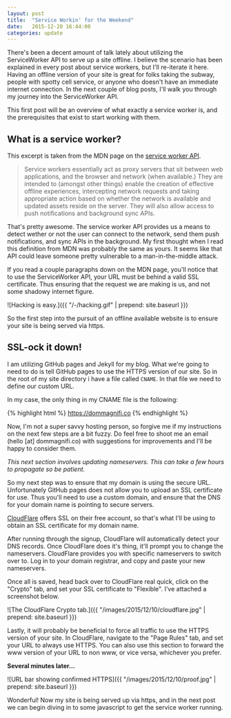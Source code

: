 ```yaml
---
layout: post
title:  "Service Workin' for the Weekend"
date:   2015-12-20 16:44:00
categories: update
---
```


There's been a decent amount of talk lately about utilizing the ServiceWorker API to serve up a site offline. I believe the scenario has been explained in every post about service workers, but I'll re-iterate it here. Having an offline version of your site is great for folks taking the subway, people with spotty cell service, or anyone who doesn't have an immediate internet connection. In the next couple of blog posts, I'll walk you through my journey into the ServiceWorker API.

This first post will be an overview of what exactly a service worker is, and the prerequisites that exist to start working with them.

What is a service worker?
---

This excerpt is taken from the MDN page on the [service worker API](https://developer.mozilla.org/en-US/docs/Web/API/Service_Worker_API).

> Service workers essentially act as proxy servers that sit between web applications, and the browser and network (when available.) They are intended to (amongst other things) enable the creation of effective offline experiences, intercepting network requests and taking appropriate action based on whether the network is available and updated assets reside on the server. They will also allow access to push notifications and background sync APIs.

That's pretty awesome. The service worker API provides us a means to detect wether or not the user can connect to the network, send them push notifications, and sync APIs in the background. My first thought when I read this definition from MDN was probably the same as yours. It seems like that API could leave someone pretty vulnerable to a man-in-the-middle attack.

If you read a couple paragraphs down on the MDN page, you'll notice that to use the ServiceWorker API, your URL must be behind a valid SSL certificate. Thus ensuring that the request we are making is us, and not some shadowy internet figure.

![Hacking is easy.]({{ "/-/hacking.gif" | prepend: site.baseurl }})

So the first step into the pursuit of an offline available website is to ensure your site is being served via https.

SSL-ock it down!
---

I am utilizing GitHub pages and Jekyll for my blog. What we're going to need to do is tell GitHub pages to use the HTTPS version of our site. So in the root of my site directory i have a file called `CNAME`. In that file we need to define our custom URL.

In my case, the only thing in my CNAME file is the following:

{% highlight html %}
https://dommagnifi.co
{% endhighlight %}

Now, I'm not a super savvy hosting person, so forgive me if my instructions on the next few steps are a bit fuzzy. Do feel free to shoot me an email (hello [at] dommagnifi.co) with suggestions for improvements and I'll be happy to consider them.

*This next section involves updating nameservers. This can take a few hours to propagate so be patient.*

So my next step was to ensure that my domain is using the secure URL. Unfortunately GitHub pages does not allow you to upload an SSL certificate for use. Thus you'll need to use a custom domain, and ensure that the DNS for your domain name is pointing to secure servers.

[CloudFlare](https://www.cloudflare.com/) offers SSL on their free account, so that's what I'll be using to obtain an SSL certificate for my domain name.

After running through the signup, CloudFlare will automatically detect your DNS records. Once CloudFlare does it's thing, it'll prompt you to change the nameservers. CloudFlare provides you with specific nameservers to switch over to. Log in to your domain registrar, and copy and paste your new nameservers.

Once all is saved, head back over to CloudFlare real quick, click on the "Crypto" tab, and set your SSL certificate to "Flexible". I've attached a screenshot below.

![The CloudFlare Crypto tab.]({{ "/images/2015/12/10/cloudflare.jpg" | prepend: site.baseurl }})

Lastly, it will probably be beneficial to force all traffic to use the HTTPS version of your site. In CloudFlare, navigate to the "Page Rules" tab, and set your URL to always use HTTPS. You can also use this section to forward the www version of your URL to non www, or vice versa, whichever you prefer.

**Several minutes later...**

![URL bar showing confirmed HTTPS]({{ "/images/2015/12/10/proof.jpg" | prepend: site.baseurl }})

Wonderful! Now my site is being served up via https, and in the next post we can begin diving in to some javascript to get the service worker running.
